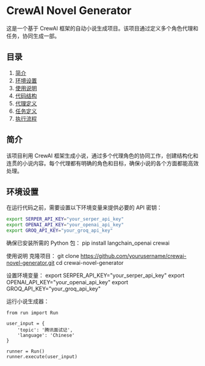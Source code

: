 # CrewAI Novel Generator

这是一个基于 CrewAI 框架的自动小说生成项目。该项目通过定义多个角色代理和任务，协同生成一部。

## 目录

1. [简介](#简介)
2. [环境设置](#环境设置)
3. [使用说明](#使用说明)
4. [代码结构](#代码结构)
5. [代理定义](#代理定义)
6. [任务定义](#任务定义)
7. [执行流程](#执行流程)

## 简介

该项目利用 CrewAI 框架生成小说，通过多个代理角色的协同工作，创建结构化和连贯的小说内容。每个代理都有明确的角色和目标，确保小说的各个方面都能高效处理。

## 环境设置

在运行代码之前，需要设置以下环境变量来提供必要的 API 密钥：

```bash
export SERPER_API_KEY="your_serper_api_key"
export OPENAI_API_KEY="your_openai_api_key"
export GROQ_API_KEY="your_groq_api_key"
```

确保已安装所需的 Python 包：
pip install langchain_openai crewai


使用说明
克隆项目：
git clone https://github.com/yourusername/crewai-novel-generator.git
cd crewai-novel-generator

设置环境变量：
export SERPER_API_KEY="your_serper_api_key"
export OPENAI_API_KEY="your_openai_api_key"
export GROQ_API_KEY="your_groq_api_key"


运行小说生成器：
```
from run import Run

user_input = {
    'topic': '腾讯面试记',
    'language': 'Chinese'
}

runner = Run()
runner.execute(user_input)
```

